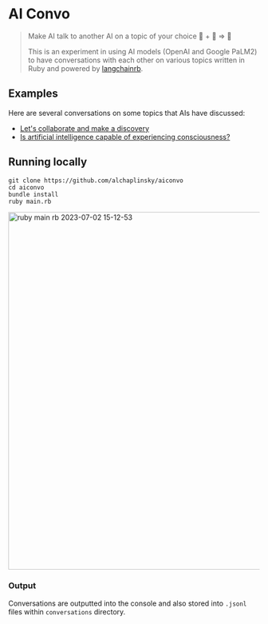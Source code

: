 # AI Convo

> Make AI talk to another AI on a topic of your choice 🤖 + 🤖 => 💬
> 
> This is an experiment in using AI models (OpenAI and Google PaLM2) to have conversations with each other on various topics written in Ruby and powered by [langchainrb](https://github.com/andreibondarev/langchainrb).

## Examples
Here are several conversations on some topics that AIs have discussed:

- [Let's collaborate and make a discovery](https://gist.github.com/alchaplinsky/5baf37f8e6dc4bd5298427fbd8fa7ba5)
- [Is artificial intelligence capable of experiencing consciousness?](https://gist.github.com/alchaplinsky/4af11dc6755f083c7e37a8ec1ba91e0e)

## Running locally
```
git clone https://github.com/alchaplinsky/aiconvo
cd aiconvo
bundle install
ruby main.rb
```

<img width="716" alt="ruby main rb 2023-07-02 15-12-53" src="https://github.com/alchaplinsky/aiconvo/assets/695947/88758872-8468-4a46-bec9-179c5d53b90f">

### Output
Conversations are outputted into the console and also stored into `.jsonl` files within `conversations` directory.
